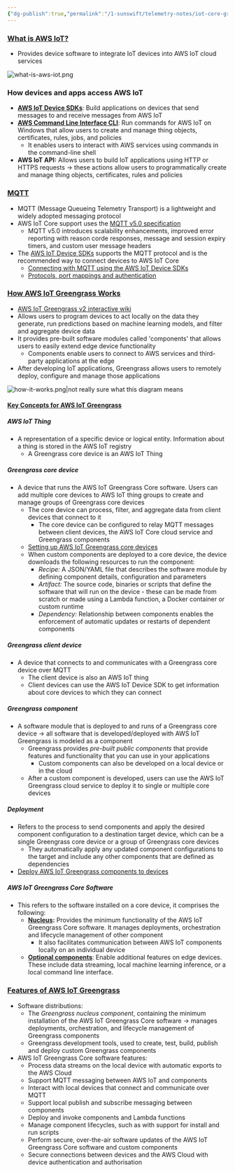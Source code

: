 ```yaml
---
{"dg-publish":true,"permalink":"/1-sunswift/telemetry-notes/iot-core-greengrass-connection/","created":"2024-07-02T20:22:29.508+10:00","updated":"2024-12-15T22:50:04.828+11:00"}
---
```


### [What is AWS IoT?](https://docs.aws.amazon.com/iot/latest/developerguide/what-is-aws-iot.html)
- Provides device software to integrate IoT devices into AWS IoT cloud services

![what-is-aws-iot.png](/img/user/z.%20Images%20&%20Attachments/what-is-aws-iot.png)

### How devices and apps access AWS IoT
- **[AWS IoT Device SDKs](https://github.com/aws/aws-iot-device-sdk-python-v2)**: Build applications on devices that send messages to and receive messages from AWS IoT
- **[AWS Command Line Interface CLI](https://docs.aws.amazon.com/cli/latest/userguide/cli-chap-welcome.html)**: Run commands for AWS IoT on Windows that allow users to create and manage thing objects, certificates, rules, jobs, and policies
	- It enables users to interact with AWS services using commands in the command-line shell
- **AWS IoT API:** Allows users to build IoT applications using HTTP or HTTPS requests -> these actions allow users to programmatically create and manage thing objects, certificates, rules and policies

### [MQTT](https://docs.aws.amazon.com/iot/latest/developerguide/mqtt.html)
- MQTT (Message Queueing Telemetry Transport) is a lightweight and widely adopted messaging protocol
- AWS IoT Core support uses the [MQTT v5.0 specification](http://docs.oasis-open.org/mqtt/mqtt/v5.0/mqtt-v5.0.html)
	- MQTT v5.0 introduces scalability enhancements, improved error reporting with reason corde responses, message and session expiry timers, and custom user message headers
- The [AWS IoT Device SDKs](https://docs.aws.amazon.com/iot/latest/developerguide/iot-connect-devices.html#iot-connect-device-sdks) supports the MQTT protocol and is the recommended way to connect devices to AWS IoT Core
	- [Connecting with MQTT using the AWS IoT Device SDKs](https://docs.aws.amazon.com/iot/latest/developerguide/mqtt.html#mqtt-sdk)
	- [Protocols, port mappings and authentication](https://docs.aws.amazon.com/iot/latest/developerguide/protocols.html#protocol-port-mapping)

### [How AWS IoT Greengrass Works](https://docs.aws.amazon.com/greengrass/v2/developerguide/how-it-works.html)
- [AWS IoT Greengrass v2 interactive wiki](https://catalog.us-east-1.prod.workshops.aws/workshops/5ecc2416-f956-4273-b729-d0d30556013f/en-US)
- Allows users to program devices to act locally on the data they generate, run predictions based on machine learning models, and filter and aggregate device data
- It provides pre-built software modules called 'components' that allows users to easily extend edge device functionality
	- Components enable users to connect to AWS services and third-party applications at the edge
- After developing IoT applications, Greengrass allows users to remotely deploy, configure and manage those applications 

![how-it-works.png|not really sure what this diagram means](/img/user/z.%20Images%20&%20Attachments/how-it-works.png)

#### [Key Concepts for AWS IoT Greengrass](https://docs.aws.amazon.com/greengrass/v2/developerguide/how-it-works.html#concept-overview)
##### AWS IoT Thing
- A representation of a specific device or logical entity. Information about a thing is stored in the AWS IoT registry
	- A Greengrass core device is an AWS IoT Thing

##### Greengrass core device
- A device that runs the AWS IoT Greengrass Core software. Users can add multiple core devices to AWS IoT thing groups to create and manage groups of Greengrass core devices
	- The core device can process, filter, and aggregate data from client devices that connect to it
		- The core device can be configured to relay MQTT messages between client devices, the AWS IoT Core cloud service and Greengrass components
	- [Setting up AWS IoT Greengrass core devices](https://docs.aws.amazon.com/greengrass/v2/developerguide/setting-up.html)
	- When custom components are deployed to a core device, the device downloads the following resources to run the component:
		- *Recipe:* A JSON/YAML file that describes the software module by defining component details, configuration and parameters
		- *Artifact:* The source code, binaries or scripts that define the software that will run on the device - these can be made from scratch or made using a Lambda function, a Docker container or custom runtime
		- *Dependency:* Relationship between components enables the enforcement of automatic updates or restarts of dependent components

##### Greengrass client device
- A device that connects to and communicates with a Greengrass core device over MQTT 
	- The client device is also an AWS IoT thing
	- Client devices can use the AWS IoT Device SDK to get information about core devices to which they can connect

##### Greengrass component
- A software module that is deployed to and runs of a Greengrass core device -> all software that is developed/deployed with AWS IoT Greengrass is modeled as a component
	- Greengrass provides *pre-built public components* that provide features and functionality that you can use in your applications
		- Custom components can also be developed on a local device or in the cloud
	- After a custom component is developed, users can use the AWS IoT Greengrass cloud service to deploy it to single or multiple core devices

##### Deployment
- Refers to the process to send components and apply the desired component configuration to a destination target device, which can be a single Greengrass core device or a group of Greengrass core devices
	- They automatically apply any updated component configurations to the target and include any other components that are defined as dependencies
- [Deploy AWS IoT Greengrass components to devices](https://docs.aws.amazon.com/greengrass/v2/developerguide/manage-deployments.html)

##### AWS IoT Greengrass Core Software
- This refers to the software installed on a core device, it comprises the following:
	- **[Nucleus](https://docs.aws.amazon.com/greengrass/v2/developerguide/greengrass-nucleus-component.html):** Provides the minimum functionality of the AWS IoT Greengrass Core software. It manages deployments, orchestration and lifecycle management of other component
		- It also facilitates communication between AWS IoT components locally on an individual device
	- **[Optional components](https://docs.aws.amazon.com/greengrass/v2/developerguide/public-components.html)**: Enable additional features on edge devices. These include data streaming, local machine learning inference, or a local command line interface.

### [Features of AWS IoT Greengrass](https://docs.aws.amazon.com/greengrass/v2/developerguide/how-it-works.html#components-and-features)
- Software distributions:
	- The *Greengrass nucleus component*, containing the minimum installation of the AWS IoT Greengrass Core software -> manages deployments, orchestration, and lifecycle management of Greengrass components
	- Greengrass development tools, used to create, test, build, publish and deploy custom Greengrass components
- AWS IoT Greengrass Core software features:
	- Process data streams on the local device with automatic exports to the AWS Cloud
	- Support MQTT messaging between AWS IoT and components
	- Interact with local devices that connect and communicate over MQTT
	- Support local publish and subscribe messaging between components
	- Deploy and invoke components and Lambda functions
	- Manage component lifecycles, such as with support for install and run scripts
	- Perform secure, over-the-air software updates of the AWS IoT Greengrass Core software and custom components
	- Secure connections between devices and the AWS Cloud with device authentication and authorisation
